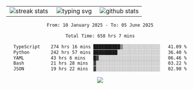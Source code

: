 <div align="center">
  <table style="border: none;" border="0" cellspacing="0" cellpadding="0">
    <tr>
      <td align="center" width="33%">
        <img src="https://github-readme-streak-stats.herokuapp.com/?user=kurtismassey&theme=tokyonight&hide_border=true" alt="streak stats" />
      </td>
      <td align="center" width="33%">
        <img src="https://readme-typing-svg.herokuapp.com/?font=Fira+Code&weight=600&size=15&duration=4000&pause=1000&color=00FF00&center=true&vCenter=true&random=false&width=150&lines=Hey%2C+I%27m+Kurtis!" alt="typing svg" />
      </td>
      <td align="center" width="33%">
        <img src="https://github-readme-stats.vercel.app/api?username=kurtismassey&show_icons=true&theme=tokyonight&hide_title=true" alt="github stats" />
      </td>
    </tr>
  </table>
</div>
<div align="center">

<!--START_SECTION:waka-->

```txt
From: 10 January 2025 - To: 05 June 2025

Total Time: 658 hrs 7 mins

TypeScript    274 hrs 16 mins ██████████▒░░░░░░░░░░░░░░   41.09 %
Python        242 hrs 57 mins █████████░░░░░░░░░░░░░░░░   36.40 %
YAML          43 hrs 6 mins   █▓░░░░░░░░░░░░░░░░░░░░░░░   06.46 %
Bash          21 hrs 28 mins  ▓░░░░░░░░░░░░░░░░░░░░░░░░   03.22 %
JSON          19 hrs 22 mins  ▓░░░░░░░░░░░░░░░░░░░░░░░░   02.90 %
```

<!--END_SECTION:waka-->

  <img src="https://github-readme-activity-graph.vercel.app/graph?username=kurtismassey&theme=tokyo-night&hide_border=true&custom_title=Contribution%20Graph" />

</div>
